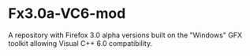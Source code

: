 # Fx3.0a-VC6-mod
A repository with Firefox 3.0 alpha versions built on the "Windows" GFX toolkit allowing Visual C++ 6.0 compatibility.
